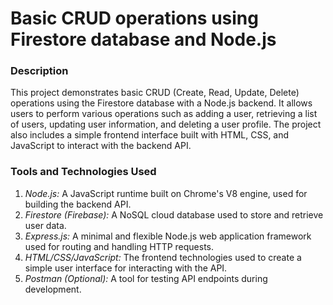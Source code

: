 # Basic CRUD operations using Firestore database and Node.js

### Description
This project demonstrates basic CRUD (Create, Read, Update, Delete) operations using the Firestore database with a Node.js backend. It allows users to perform various operations such as adding a user, retrieving a list of users, updating user information, and deleting a user profile. The project also includes a simple frontend interface built with HTML, CSS, and JavaScript to interact with the backend API.

### Tools and Technologies Used
1. *Node.js:* A JavaScript runtime built on Chrome's V8 engine, used for building the backend API.
2. *Firestore (Firebase):* A NoSQL cloud database used to store and retrieve user data.
3. *Express.js:* A minimal and flexible Node.js web application framework used for routing and handling HTTP requests.
4. *HTML/CSS/JavaScript:* The frontend technologies used to create a simple user interface for interacting with the API.
5. *Postman (Optional):* A tool for testing API endpoints during development.
